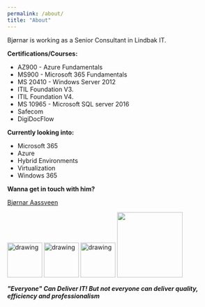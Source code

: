 ```yaml
---
permalink: /about/
title: "About"
---
```

Bjørnar is working as a Senior Consultant in Lindbak IT.
  
 
**Certifications/Courses:**
*  AZ900 - Azure Fundamentals 
*  MS900 - Microsoft 365 Fundamentals
*  MS 20410 - Windows Server 2012
*  ITIL Foundation V3.
*  ITIL Foundation V4.
*  MS 10965 - Microsoft SQL server 2016
*  Safecom
*  DigiDocFlow



**Currently looking into:**
* Microsoft 365
* Azure 
* Hybrid Environments
* Virtualization
* Windows 365

**Wanna get in touch with him?**

[Bjørnar Aassveen](<mailto:bjornar@aassveen.com>)


<img src="https://www.logitrain.com.au/wp-content/uploads/2020/08/ITIL-V4-1024x464-1.jpg" alt="drawing" width="80"/>
<img src="https://th.bing.com/th/id/R.7f7b6e750f74a8a65a042c851a339c9a?rik=atq6QoIxU4sMaA&riu=http%3a%2f%2f4.bp.blogspot.com%2f-mFdRmJCikJ0%2fTybGfi9B3SI%2fAAAAAAAAJKs%2f-I_Wck-I8vg%2fs400%2fITIL.PNG&ehk=RPfabFeeBkLY49%2bzIM1QHgEe5vNNYVY3RViBCxlfpXE%3d&risl=&pid=ImgRaw&r=0" alt="drawing" width="80"/>
<img src="https://th.bing.com/th/id/R.c24eb4ed781044b3114525162bfa9166?rik=IY6Q16Uqc%2fMCDw&riu=http%3a%2f%2fstaging2.prodigylearning.com%2fwp-content%2fuploads%2f2020%2f05%2f001-MS-900-060520.png&ehk=ArEyPfxxOeyg%2bwHX7TxoL%2bQ%2b3suuxima2n1eG%2fOBzUw%3d&risl=&pid=ImgRaw&r=0" alt="drawing" width="80"/>
<img src="https://blogtobollywood.com/wp-content/uploads/2020/08/Microsoft-Certified-Azure-Fundamentals.jpg" width="150"/>

***"Everyone" Can Deliver IT! But not everyone can deliver quality, efficiency and professionalism***